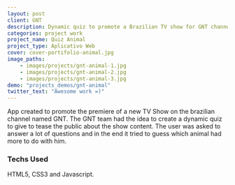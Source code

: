 ```yaml
---
layout: post
client: GNT
description: Dynamic quiz to promote a Brazilian TV show for GNT channel
categories: project work
project_name: Quiz Animal
project_type: Aplicativo Web
cover: cover-portifolio-animal.jpg
image_paths:
    - images/projects/gnt-animal-1.jpg
    - images/projects/gnt-animal-2.jpg
    - images/projects/gnt-animal-3.jpg
demo: "projects_demos/gnt-animal"
twitter_text: "Awesome work =)"
---
```


App created to promote the premiere of a new TV Show on the brazilian channel named GNT. The GNT team had the idea to create a dynamic quiz to give to tease the public about the show content. The user was asked to answer a lot of questions and in the end it tried to guess which animal had more to do with him.

### Techs Used
HTML5, CSS3 and Javascript.

